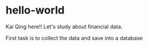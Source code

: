# hello-world

Kai Qing here!! Let's study about financial data.

First task is to collect the data and save into a database
